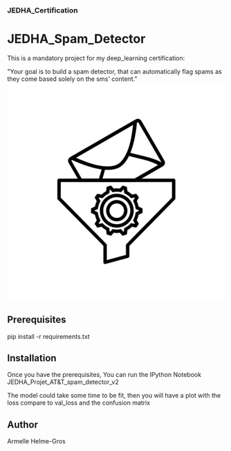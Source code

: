 ### JEDHA_Certification


# JEDHA_Spam_Detector
This is a mandatory project for my deep_learning certification:

"Your goal is to build a spam detector, that can automatically flag spams as they come based solely on the sms' content."
![Alt text](spam.png)


## Prerequisites

pip install -r requirements.txt


## Installation

Once you have the prerequisites, You can run the IPython Notebook JEDHA_Projet_AT&T_spam_detector_v2

The model could take some time to be fit, then you will have a plot with the loss compare to val_loss and the confusion matrix


## Author

Armelle Helme-Gros
